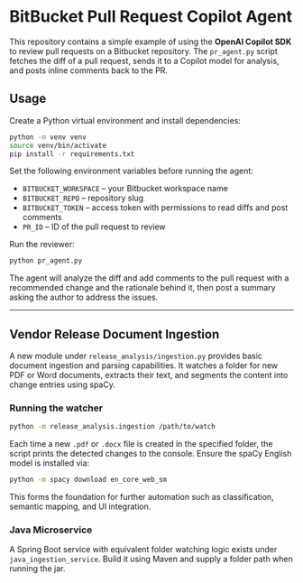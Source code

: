 # BitBucket Pull Request Copilot Agent

This repository contains a simple example of using the **OpenAI Copilot SDK** to review pull requests on a Bitbucket repository. The `pr_agent.py` script fetches the diff of a pull request, sends it to a Copilot model for analysis, and posts inline comments back to the PR.

## Usage

Create a Python virtual environment and install dependencies:

```bash
python -m venv venv
source venv/bin/activate
pip install -r requirements.txt
```

Set the following environment variables before running the agent:

- `BITBUCKET_WORKSPACE` – your Bitbucket workspace name
- `BITBUCKET_REPO` – repository slug
- `BITBUCKET_TOKEN` – access token with permissions to read diffs and post comments
- `PR_ID` – ID of the pull request to review

Run the reviewer:

```bash
python pr_agent.py
```

The agent will analyze the diff and add comments to the pull request with a recommended change and the rationale behind it, then post a summary asking the author to address the issues.

---

## Vendor Release Document Ingestion

A new module under `release_analysis/ingestion.py` provides basic document ingestion and parsing capabilities. It watches a folder for new PDF or Word documents, extracts their text, and segments the content into change entries using spaCy.

### Running the watcher

```bash
python -m release_analysis.ingestion /path/to/watch
```

Each time a new `.pdf` or `.docx` file is created in the specified folder, the script prints the detected changes to the console. Ensure the spaCy English model is installed via:

```bash
python -m spacy download en_core_web_sm
```

This forms the foundation for further automation such as classification, semantic mapping, and UI integration.

### Java Microservice

A Spring Boot service with equivalent folder watching logic exists under `java_ingestion_service`. Build it using Maven and supply a folder path when running the jar.
